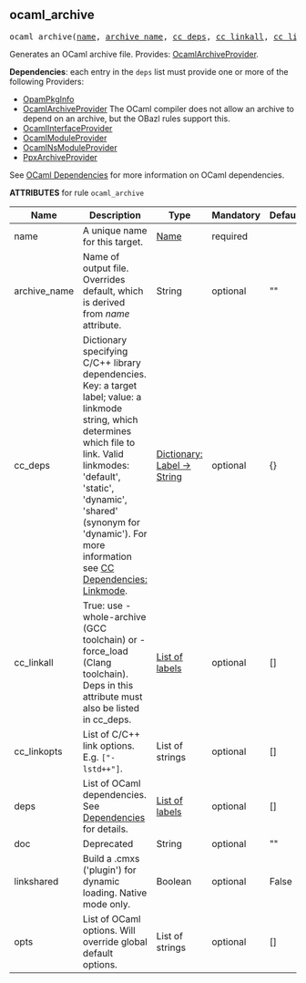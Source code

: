 <!-- Generated with Stardoc: http://skydoc.bazel.build -->

<a id="#ocaml_archive"></a>

## ocaml_archive

<pre>
ocaml_archive(<a href="#ocaml_archive-name">name</a>, <a href="#ocaml_archive-archive_name">archive_name</a>, <a href="#ocaml_archive-cc_deps">cc_deps</a>, <a href="#ocaml_archive-cc_linkall">cc_linkall</a>, <a href="#ocaml_archive-cc_linkopts">cc_linkopts</a>, <a href="#ocaml_archive-deps">deps</a>, <a href="#ocaml_archive-doc">doc</a>, <a href="#ocaml_archive-linkshared">linkshared</a>, <a href="#ocaml_archive-opts">opts</a>)
</pre>

Generates an OCaml archive file. Provides: [OcamlArchiveProvider](providers_ocaml.md#ocamlarchiveprovider).

**<a name="deps">Dependencies</a>**: each entry in the `deps` list must provide one or more of the following Providers:

- [OpamPkgInfo](providers_ocaml.md#opampkginfo)
- [OcamlArchiveProvider](providers_ocaml.md#ocamlarchiveprovider) The OCaml compiler does not allow an archive to depend on an archive, but the OBazl rules support this.
- [OcamlInterfaceProvider](providers_ocaml.md#ocamlinterfaceprovider)
- [OcamlModuleProvider](providers_ocaml.md#ocamlmoduleprovider)
- [OcamlNsModuleProvider](providers_ocaml.md#ocamlnsmoduleprovider)
- [PpxArchiveProvider](providers_ppx.md#ppxarchiveprovider)

See [OCaml Dependencies](../ug/ocaml_deps.md) for more information on OCaml dependencies.

    

**ATTRIBUTES** for rule `ocaml_archive`


| Name  | Description | Type | Mandatory | Default |
| ------------- | ------------- | ------------- | :------------- | :------------- |
| <a id="ocaml_archive-name"></a>name |  A unique name for this target.   | <a href="https://bazel.build/docs/build-ref.html#name">Name</a> | required |  |
| <a id="ocaml_archive-archive_name"></a>archive_name |  Name of output file. Overrides default, which is derived from _name_ attribute.   | String | optional | "" |
| <a id="ocaml_archive-cc_deps"></a>cc_deps |  Dictionary specifying C/C++ library dependencies. Key: a target label; value: a linkmode string, which determines which file to link. Valid linkmodes: 'default', 'static', 'dynamic', 'shared' (synonym for 'dynamic'). For more information see [CC Dependencies: Linkmode](../ug/cc_deps.md#linkmode).   | <a href="https://bazel.build/docs/skylark/lib/dict.html">Dictionary: Label -> String</a> | optional | {} |
| <a id="ocaml_archive-cc_linkall"></a>cc_linkall |  True: use -whole-archive (GCC toolchain) or -force_load (Clang toolchain). Deps in this attribute must also be listed in cc_deps.   | <a href="https://bazel.build/docs/build-ref.html#labels">List of labels</a> | optional | [] |
| <a id="ocaml_archive-cc_linkopts"></a>cc_linkopts |  List of C/C++ link options. E.g. <code>["-lstd++"]</code>.   | List of strings | optional | [] |
| <a id="ocaml_archive-deps"></a>deps |  List of OCaml dependencies. See [Dependencies](#deps) for details.   | <a href="https://bazel.build/docs/build-ref.html#labels">List of labels</a> | optional | [] |
| <a id="ocaml_archive-doc"></a>doc |  Deprecated   | String | optional | "" |
| <a id="ocaml_archive-linkshared"></a>linkshared |  Build a .cmxs ('plugin') for dynamic loading. Native mode only.   | Boolean | optional | False |
| <a id="ocaml_archive-opts"></a>opts |  List of OCaml options. Will override global default options.   | List of strings | optional | [] |


